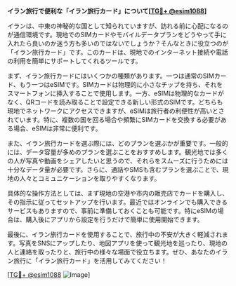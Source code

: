 **イラン旅行で便利な「イラン旅行カード」について[[TG💪+ @esim1088](https://t.me/s/esim1088)]**

イランは、中東の神秘的な国として知られていますが、訪れる前に心配になるのが通信環境です。現地でのSIMカードやモバイルデータプランをどうやって手に入れたら良いのか迷う方も多いのではないでしょうか？そんなときに役立つのが「イラン旅行カード」です。このカードは、現地でのインターネット接続や電話の利用を簡単にサポートしてくれるツールです。

まず、イラン旅行カードにはいくつかの種類があります。一つは通常のSIMカード、もう一つはeSIMです。SIMカードは物理的に小さなチップを持ち、それをスマートフォンに挿入することで使用します。一方、eSIMは物理的なカードがなく、QRコードを読み取ることで設定できる新しい形式のSIMです。どちらも現地でネットワークにアクセスできますが、eSIMは旅行者の利便性が高いとされています。特に、複数の国を回る場合や頻繁にSIMカードを交換する必要がある場合、eSIMは非常に便利です。

また、イラン旅行カードを選ぶ際には、どのプランを選ぶかが重要です。一般的には、データ容量が多めのプランを選ぶことをおすすめします。観光地では多くの人が写真や動画をシェアしたいと思うので、それらをスムーズに行うためには十分なデータ量が必要です。さらに、通話やSMSも含むプランを選ぶことで、現地の人々とコミュニケーションを取りやすくなります。

具体的な操作方法としては、まず現地の空港や市内の販売店でカードを購入し、その指示に従ってセットアップを行います。最近ではオンラインでも購入できるサービスもありますので、事前に準備しておくことも可能です。特にeSIMの場合は、購入後にアプリから設定を行うだけで簡単に使用開始できます。

最後に、イラン旅行カードを使用することで、旅行中の不安が大きく軽減されます。写真をSNSにアップしたり、地図アプリを使って観光地を巡ったり、現地の人と連絡を取ったりと、旅行中の様々な場面で役立ちます。ぜひ、あなたのイラン旅行に「イラン旅行カード」を活用してみてください！

[[TG💪+ @esim1088](https://t.me/s/esim1088) ![Image](https://i.postimg.cc/Y0z9fWf4/image.png)]